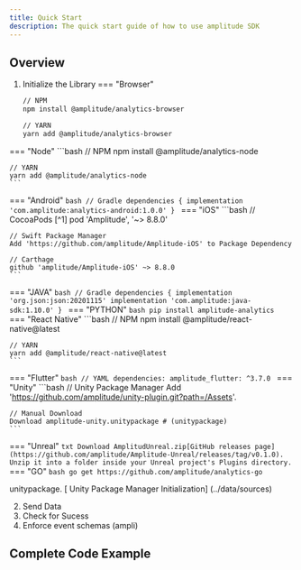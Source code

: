 ```yaml
---
title: Quick Start
description: The quick start guide of how to use amplitude SDK
---
```


## Overview
1. Initialize the Library
=== "Browser"
    ```bash
	// NPM
    npm install @amplitude/analytics-browser

	// YARN
    yarn add @amplitude/analytics-browser
    ```
=== "Node"
	```bash
	// NPM
	npm install @amplitude/analytics-node

	// YARN
	yarn add @amplitude/analytics-node
	```
=== "Android"
	```bash
	// Gradle
	dependencies {
  		implementation 'com.amplitude:analytics-android:1.0.0'
	}
	```
=== "iOS"
    ```bash
	// CocoaPods [^1]
    pod 'Amplitude', '~> 8.8.0'

	// Swift Package Manager
	Add 'https://github.com/amplitude/Amplitude-iOS' to Package Dependency

	// Carthage
	github 'amplitude/Amplitude-iOS' ~> 8.8.0
	```
=== "JAVA"
	```bash
	// Gradle
	dependencies {
	    implementation 'org.json:json:20201115'
	    implementation 'com.amplitude:java-sdk:1.10.0'
	}
	```
=== "PYTHON"
	```bash
	pip install amplitude-analytics
	```
=== "React Native"
	```bash
	// NPM
	npm install @amplitude/react-native@latest

	// YARN
	yarn add @amplitude/react-native@latest
	```
=== "Flutter"
	```bash
	// YAML
	dependencies:
  		amplitude_flutter: ^3.7.0
	```
=== "Unity"
	```bash
	// Unity Package Manager
	Add 'https://github.com/amplitude/unity-plugin.git?path=/Assets'.

	// Manual Download
	Download amplitude-unity.unitypackage # (unitypackage)
	```
=== "Unreal"
	```txt
	Download AmplitudUnreal.zip[GitHub releases page](https://github.com/amplitude/Amplitude-Unreal/releases/tag/v0.1.0).
	Unzip it into a folder inside your Unreal project's Plugins directory.
	```
=== "GO"
	```bash
	go get https://github.com/amplitude/analytics-go
	```

unitypackage. [ Unity Package Manager Initialization] (../data/sources)


2. Send Data
3. Check for Sucess
4. Enforce event schemas  (ampli)

## Complete Code Example